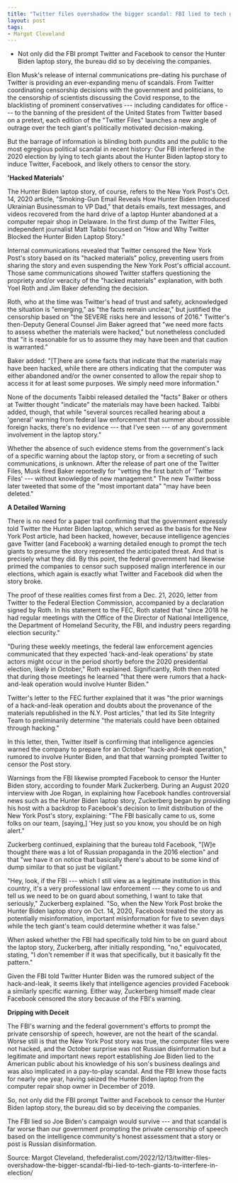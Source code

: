 ```yaml
---
title: "Twitter files overshadow the bigger scandal: FBI lied to tech giants to interfere in election"
layout: post
tags:
- Margot Cleveland
---
```


- Not only did the FBI prompt Twitter and Facebook to censor the Hunter Biden laptop story, the bureau did so by deceiving the companies.

Elon Musk's release of internal communications pre-dating his purchase of Twitter is providing an ever-expanding menu of scandals. From Twitter coordinating censorship decisions with the government and politicians, to the censorship of scientists discussing the Covid response, to the blacklisting of prominent conservatives --- including candidates for office --- to the banning of the president of the United States from Twitter based on a pretext, each edition of the "Twitter Files" launches a new angle of outrage over the tech giant's politically motivated decision-making.

But the barrage of information is blinding both pundits and the public to the most egregious political scandal in recent history: Our FBI interfered in the 2020 election by lying to tech giants about the Hunter Biden laptop story to induce Twitter, Facebook, and likely others to censor the story.

**'Hacked Materials'**

The Hunter Biden laptop story, of course, refers to the New York Post's Oct. 14, 2020 article, "Smoking-Gun Email Reveals How Hunter Biden Introduced Ukrainian Businessman to VP Dad," that details emails, text messages, and videos recovered from the hard drive of a laptop Hunter abandoned at a computer repair shop in Delaware. In the first dump of the Twitter Files, independent journalist Matt Taibbi focused on "How and Why Twitter Blocked the Hunter Biden Laptop Story."

Internal communications revealed that Twitter censored the New York Post's story based on its "hacked materials" policy, preventing users from sharing the story and even suspending the New York Post's official account. Those same communications showed Twitter staffers questioning the propriety and/or veracity of the "hacked materials" explanation, with both Yoel Roth and Jim Baker defending the decision.

Roth, who at the time was Twitter's head of trust and safety, acknowledged the situation is "emerging," as "the facts remain unclear," but justified the censorship based on "the SEVERE risks here and lessons of 2016." Twitter's then-Deputy General Counsel Jim Baker agreed that "we need more facts to assess whether the materials were hacked," but nonetheless concluded that "it is reasonable for us to assume they may have been and that caution is warranted."

Baker added: "[T]here are some facts that indicate that the materials may have been hacked, while there are others indicating that the computer was either abandoned and/or the owner consented to allow the repair shop to access it for at least some purposes. We simply need more information."

None of the documents Taibbi released detailed the "facts" Baker or others at Twitter thought "indicate" the materials may have been hacked. Taibbi added, though, that while "several sources recalled hearing about a 'general' warning from federal law enforcement that summer about possible foreign hacks, there's no evidence --- that I've seen --- of any government involvement in the laptop story."

Whether the absence of such evidence stems from the government's lack of a specific warning about the laptop story, or from a secreting of such communications, is unknown. After the release of part one of the Twitter Files, Musk fired Baker reportedly for "vetting the first batch of 'Twitter Files' --- without knowledge of new management." The new Twitter boss later tweeted that some of the "most important data" "may have been deleted."

**A Detailed Warning**

There is no need for a paper trail confirming that the government expressly told Twitter the Hunter Biden laptop, which served as the basis for the New York Post article, had been hacked, however, because intelligence agencies gave Twitter (and Facebook) a warning detailed enough to prompt the tech giants to presume the story represented the anticipated threat. And that is precisely what they did. By this point, the federal government had likewise primed the companies to censor such supposed malign interference in our elections, which again is exactly what Twitter and Facebook did when the story broke.

The proof of these realities comes first from a Dec. 21, 2020, letter from Twitter to the Federal Election Commission, accompanied by a declaration signed by Roth. In his statement to the FEC, Roth stated that "since 2018 he had regular meetings with the Office of the Director of National Intelligence, the Department of Homeland Security, the FBI, and industry peers regarding election security."

"During these weekly meetings, the federal law enforcement agencies communicated that they expected 'hack-and-leak operations' by state actors might occur in the period shortly before the 2020 presidential election, likely in October," Roth explained. Significantly, Roth then noted that during those meetings he learned "that there were rumors that a hack-and-leak operation would involve Hunter Biden."

Twitter's letter to the FEC further explained that it was "the prior warnings of a hack-and-leak operation and doubts about the provenance of the materials republished in the N.Y. Post articles," that led its Site Integrity Team to preliminarily determine "the materials could have been obtained through hacking."

In this letter, then, Twitter itself is confirming that intelligence agencies warned the company to prepare for an October "hack-and-leak operation," rumored to involve Hunter Biden, and that that warning prompted Twitter to censor the Post story.

Warnings from the FBI likewise prompted Facebook to censor the Hunter Biden story, according to founder Mark Zuckerberg. During an August 2020 interview with Joe Rogan, in explaining how Facebook handles controversial news such as the Hunter Biden laptop story, Zuckerberg began by providing his host with a backdrop to Facebook's decision to limit distribution of the New York Post's story, explaining: "The FBI basically came to us, some folks on our team, \[saying,\] 'Hey just so you know, you should be on high alert."

Zuckerberg continued, explaining that the bureau told Facebook, "[W]e thought there was a lot of Russian propaganda in the 2016 election" and that "we have it on notice that basically there's about to be some kind of dump similar to that so just be vigilant."

"Hey, look, if the FBI --- which I still view as a legitimate institution in this country, it's a very professional law enforcement --- they come to us and tell us we need to be on guard about something, I want to take that seriously," Zuckerberg explained. "So, when the New York Post broke the Hunter Biden laptop story on Oct. 14, 2020, Facebook treated the story as potentially misinformation, important misinformation for five to seven days while the tech giant's team could determine whether it was false."

When asked whether the FBI had specifically told him to be on guard about the laptop story, Zuckerberg, after initially responding, "no," equivocated, stating, "I don't remember if it was that specifically, but it basically fit the pattern."

Given the FBI told Twitter Hunter Biden was the rumored subject of the hack-and-leak, it seems likely that intelligence agencies provided Facebook a similarly specific warning. Either way, Zuckerberg himself made clear Facebook censored the story because of the FBI's warning.

**Dripping with Deceit**

The FBI's warning and the federal government's efforts to prompt the private censorship of speech, however, are not the heart of the scandal. Worse still is that the New York Post story was true, the computer files were not hacked, and the October surprise was not Russian disinformation but a legitimate and important news report establishing Joe Biden lied to the American public about his knowledge of his son's business dealings and was also implicated in a pay-to-play scandal. And the FBI knew those facts for nearly one year, having seized the Hunter Biden laptop from the computer repair shop owner in December of 2019.

So, not only did the FBI prompt Twitter and Facebook to censor the Hunter Biden laptop story, the bureau did so by deceiving the companies.

The FBI lied so Joe Biden's campaign would survive --- and that scandal is far worse than our government prompting the private censorship of speech based on the intelligence community's honest assessment that a story or post is Russian disinformation.

Source: Margot Cleveland, thefederalist.com/2022/12/13/twitter-files-overshadow-the-bigger-scandal-fbi-lied-to-tech-giants-to-interfere-in-election/
